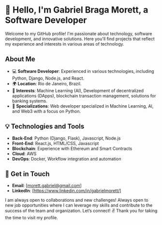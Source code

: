 # 👋 Hello, I'm Gabriel Braga Morett, a Software Developer

Welcome to my GitHub profile! I'm passionate about technology, software development, and innovative solutions. Here you'll find projects that reflect my experience and interests in various areas of technology.

## About Me
- 💻 **Software Developer**: Experienced in various technologies, including Python, Django, Node.js, and React.
- 🌍 **Location**: Rio de Janeiro, Brazil.
- 🚀 **Interests**: Machine Learning (AI), Development of decentralized applications (DApps), blockchain transaction management, solutions for banking systems.
- 🤖 **Specializations**: Web developer specialized in Machine Learning, AI, and Web3 with a focus on Python.

## 💡 Technologies and Tools
- **Back-End**: Python (Django, Flask), Javascript, Node.js
- **Front-End**: React.js, HTML/CSS, Javascript
- **Blockchain**: Experience with Ethereum and Smart Contracts
- **Cloud**: AWS
- **DevOps**: Docker, Workflow integration and automation

## 💌 Get in Touch
- **Email**: [morett.gabriel@gmail.com]
- **LinkedIn**: [https://www.linkedin.com/in/gabrielmorett/]

I am always open to collaborations and new challenges! Always open to new job opportunities where I can leverage my skills and contribute to the success of the team and organization. Let’s connect! ✌️ Thank you for taking the time to visit my profile.





